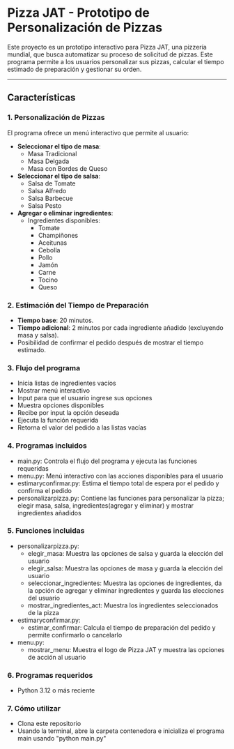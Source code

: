 # Pizza JAT - Prototipo de Personalización de Pizzas

Este proyecto es un prototipo interactivo para Pizza JAT, una pizzería mundial, que busca automatizar su proceso de solicitud de pizzas. Este programa permite a los usuarios personalizar sus pizzas, calcular el tiempo estimado de preparación y gestionar su orden.

---

## Características

### 1. Personalización de Pizzas
El programa ofrece un menú interactivo que permite al usuario:
- **Seleccionar el tipo de masa**:
  - Masa Tradicional
  - Masa Delgada
  - Masa con Bordes de Queso
- **Seleccionar el tipo de salsa**:
  - Salsa de Tomate
  - Salsa Alfredo
  - Salsa Barbecue
  - Salsa Pesto
- **Agregar o eliminar ingredientes**:
  - Ingredientes disponibles:
    - Tomate
    - Champiñones
    - Aceitunas
    - Cebolla
    - Pollo
    - Jamón
    - Carne
    - Tocino
    - Queso

### 2. Estimación del Tiempo de Preparación
- **Tiempo base**: 20 minutos.
- **Tiempo adicional**: 2 minutos por cada ingrediente añadido (excluyendo masa y salsa).
- Posibilidad de confirmar el pedido después de mostrar el tiempo estimado.

### 3. Flujo del programa

- Inicia listas de ingredientes vacíos
- Mostrar menú interactivo
- Input para que el usuario ingrese sus opciones
- Muestra opciones disponibles
- Recibe por input la opción deseada
- Ejecuta la función requerida 
- Retorna el valor del pedido a las listas vacías

### 4. Programas incluidos

- main.py: Controla el flujo del programa y ejecuta las funciones requeridas
- menu.py: Menú interactivo con las acciones disponibles para el usuario
- estimaryconfirmar.py: Estima el tiempo total de espera por el pedido y confirma el pedido
- personalizarpizza.py: Contiene las funciones para personalizar la pizza; elegir masa, salsa, ingredientes(agregar y eliminar) y mostrar ingredientes añadidos

### 5. Funciones incluidas

- personalizarpizza.py:
    - elegir_masa: Muestra las opciones de salsa y guarda la elección del usuario 
    - elegir_salsa: Muestra las opciones de masa y guarda la elección del usuario
    - seleccionar_ingredientes: Muestra las opciones de ingredientes, da la opción de agregar y eliminar ingredientes y guarda las elecciones del usuario
    - mostrar_ingredientes_act: Muestra los ingredientes seleccionados de la pizza
- estimaryconfirmar.py:
    - estimar_confirmar: Calcula el tiempo de preparación del pedido y permite confirmarlo o cancelarlo
- menu.py:
    - mostrar_menu: Muestra el logo de Pizza JAT y muestra las opciones de acción al usuario
  
### 6. Programas requeridos
  - Python 3.12 o más reciente
    
### 7. Cómo utilizar
  - Clona este repositorio
  - Usando la terminal, abre la carpeta contenedora e inicializa el programa main usando "python main.py"
